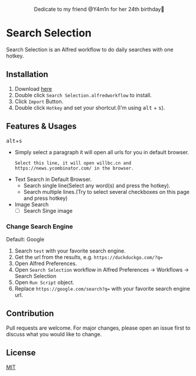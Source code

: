 <p align="center">Dedicate to my friend @Y4m1n for her 24th birthday🥳<p>
</p>

# Search Selection
Search Selection is an Alfred workflow to do daily searches with one hotkey.

## Installation
1. Download [here](https://github.com/willbchang/alfred-search-selection/releases/latest)
2. Double click `Search Selection.alfredworkflow` to install.
3. Click `Import` Button.
4. Double click `Hotkey` and set your shortcut.(I'm using <kbd>alt</kbd> + <kbd>s</kbd>).

## Features & Usages
<kbd>alt</kbd>+<kbd>s</kbd>
- Simply select a paragraph it will open all urls for you in default browser.
  ```
  Select this line, it will open willbc.cn and https://news.ycombinator.com/ in the browser. 
  ```
- Text Search in Default Browser.
  - Search single line(Select any word(s) and press the hotkey).
  - Search multiple lines.(Try to select several checkboxes on this page and press hotkey)
- Image Search
  - [ ] Search Singe image

### Change Search Engine
Default: Google
1. Search `test` with your favorite search engine.
2. Get the url from the results, e.g. `https://duckduckgo.com/?q=`
3. Open Alfred Preferences.
4. Open `Search Selection` workflow in Alfred Preferences -> Workflows -> Search Selection
5. Open `Run Script` object.
6. Replace `https://google.com/search?q=` with your favorite search engine url.

## Contribution
Pull requests are welcome. For major changes, please open an issue first to discuss what you would like to change.

## License
[MIT](LICENSE)
